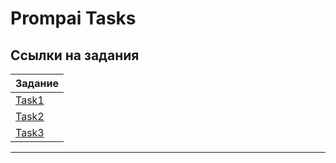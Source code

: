 # Prompai Tasks


## Ссылки на задания


| Задание |
|---------|
| [Task1](task1/README.md) |
| [Task2](task2/README.md) |
| [Task3](task3/README.md) |

---
